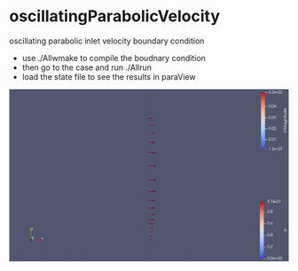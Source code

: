 # oscillatingParabolicVelocity
oscillating parabolic inlet velocity boundary condition

- use ./Allwmake to compile the boudnary condition
- then go to the case and run ./Allrun
- load the state file to see the results in paraView

![Oscillating boundary condition](/images/movie.gif)

